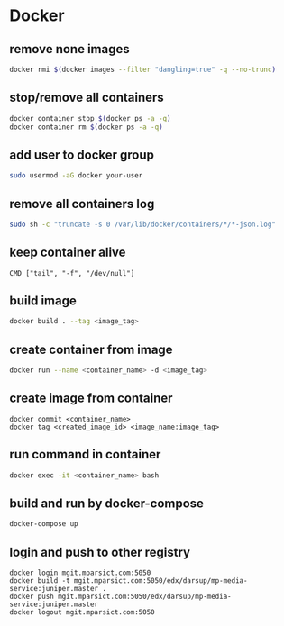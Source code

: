 # Docker

## remove none images

```bash
docker rmi $(docker images --filter "dangling=true" -q --no-trunc)
```

## stop/remove all containers

```bash
docker container stop $(docker ps -a -q)
docker container rm $(docker ps -a -q)
```

## add user to docker group

```bash
sudo usermod -aG docker your-user
```

## remove all containers log

```bash
sudo sh -c "truncate -s 0 /var/lib/docker/containers/*/*-json.log"
```

## keep container alive

```
CMD ["tail", "-f", "/dev/null"]
```

## build image

```bash
docker build . --tag <image_tag>
```

## create container from image

```bash
docker run --name <container_name> -d <image_tag>
```

## create image from container

```
docker commit <container_name>
docker tag <created_image_id> <image_name:image_tag>
```

## run command in container

```bash
docker exec -it <container_name> bash
```

## build and run by docker-compose

```bash
docker-compose up
```

## login and push to other registry

```
docker login mgit.mparsict.com:5050
docker build -t mgit.mparsict.com:5050/edx/darsup/mp-media-service:juniper.master .
docker push mgit.mparsict.com:5050/edx/darsup/mp-media-service:juniper.master
docker logout mgit.mparsict.com:5050
```